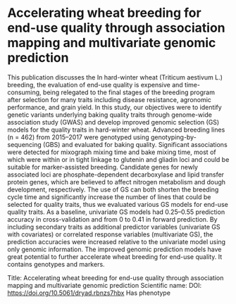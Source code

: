 # Accelerating wheat breeding for end-use quality through association mapping and multivariate genomic prediction

This publication discusses the In hard-winter wheat (Triticum aestivum L.) breeding, the evaluation of end-use quality is expensive and time-consuming, being relegated to the final stages of the breeding program after selection for many traits including disease resistance, agronomic performance, and grain yield. In this study, our objectives were to identify genetic variants underlying baking quality traits through genome-wide association study (GWAS) and develop improved genomic selection (GS) models for the quality traits in hard-winter wheat. Advanced breeding lines (n = 462) from 2015–2017 were genotyped using genotyping-by-sequencing (GBS) and evaluated for baking quality. Significant associations were detected for mixograph mixing time and bake mixing time, most of which were within or in tight linkage to glutenin and gliadin loci and could be suitable for marker-assisted breeding. Candidate genes for newly associated loci are phosphate-dependent decarboxylase and lipid transfer protein genes, which are believed to affect nitrogen metabolism and dough development, respectively. The use of GS can both shorten the breeding cycle time and significantly increase the number of lines that could be selected for quality traits, thus we evaluated various GS models for end-use quality traits. As a baseline, univariate GS models had 0.25–0.55 prediction accuracy in cross-validation and from 0 to 0.41 in forward prediction. By including secondary traits as additional predictor variables (univariate GS with covariates) or correlated response variables (multivariate GS), the prediction accuracies were increased relative to the univariate model using only genomic information. The improved genomic prediction models have great potential to further accelerate wheat breeding for end-use quality.
It contains  genotypes and  markers.

Title: Accelerating wheat breeding for end-use quality through association mapping and multivariate genomic prediction
Scientific name: 
DOI: https://doi.org/10.5061/dryad.rbnzs7hbx
Has phenotype 

